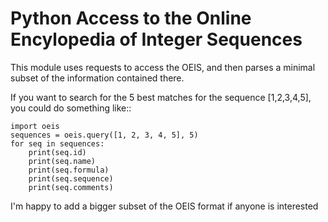 # Python Access to the Online Encylopedia of Integer Sequences

This module uses requests to access the OEIS, and then parses a minimal
subset of the information contained there. 

If you want to search for the 5 best matches for the sequence [1,2,3,4,5],
you could do something like::

    import oeis
    sequences = oeis.query([1, 2, 3, 4, 5], 5)
    for seq in sequences:
        print(seq.id)
        print(seq.name)
        print(seq.formula)
        print(seq.sequence)
        print(seq.comments)

I'm happy to add a bigger subset of the OEIS format if anyone is interested
